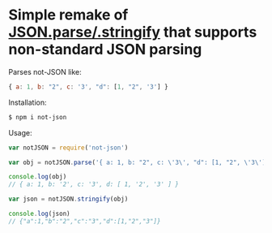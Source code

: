 # Simple remake of [JSON.parse/.stringify](https://developer.mozilla.org/es/docs/Web/JavaScript/Referencia/Objetos_globales/JSON) that supports non-standard JSON parsing

Parses not-JSON like:

```js
{ a: 1, b: "2", c: '3', "d": [1, "2", '3'] }
```

Installation:

```sh
$ npm i not-json
```

Usage:

```js
var notJSON = require('not-json')

var obj = notJSON.parse('{ a: 1, b: "2", c: \'3\', "d": [1, "2", \'3\'] }')

console.log(obj)
// { a: 1, b: '2', c: '3', d: [ 1, '2', '3' ] }

var json = notJSON.stringify(obj)

console.log(json)
// {"a":1,"b":"2","c":"3","d":[1,"2","3"]}
```